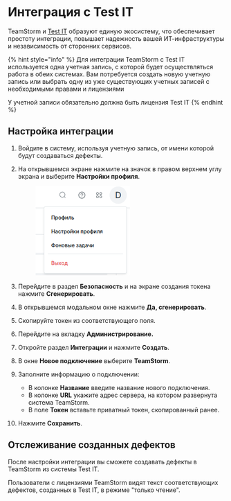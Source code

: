 # Интеграция с Test IT

TeamStorm и [Test IT](https://testit.software/) образуют единую экосистему, что обеспечивает простоту интеграции, повышает надежность вашей ИТ-инфраструктуры и независимость от сторонних сервисов.

{% hint style="info" %}
Для интеграции TeamStorm с Test IT используется одна учетная запись, с которой будет осуществляться работа в обеих системах. Вам потребуется создать новую учетную запись или выбрать одну из уже существующих учетных записей с необходимыми правами и лицензиями

У учетной записи обязательно должна быть лицензия Test IT
{% endhint %}

## Настройка интеграции

1. Войдите в систему, используя учетную запись, от имени которой будут создаваться дефекты.
2.  На открывшемся экране нажмите на значок в правом верхнем углу экрана и выберите **Настройки профиля**.&#x20;

    <figure><img src="../../../.gitbook/assets/изображение (2).png" alt=""><figcaption></figcaption></figure>
3. Перейдите в раздел **Безопасность** и на экране создания токена нажмите **Сгенерировать**.
4. В открывшемся модальном окне нажмите **Да, сгенерировать**.
5. Скопируйте токен из соответствующего поля.
6. Перейдите на вкладку **Администрирование.**
7. Откройте раздел **Интеграции** и нажмите **Создать**.
8. В окне **Новое подключение** выберите **TeamStorm**.
9. Заполните информацию о подключении:
   * В колонке **Название** введите название нового подключения.
   * В колонке **URL** укажите адрес сервера, на котором развернута система TeamStorm.
   * В поле **Токен** вставьте приватный токен, скопированный ранее.
10. Нажмите **Сохранить**.

## Отслеживание созданных дефектов <a href="#otslezhivanie-sozdannykh-defektov" id="otslezhivanie-sozdannykh-defektov"></a>

После настройки интеграции вы сможете создавать дефекты в TeamStorm из системы Test IT.

Пользователи с лицензиями TeamStorm видят текст соответствующих дефектов, созданных в Test IT, в режиме "только чтение".&#x20;
